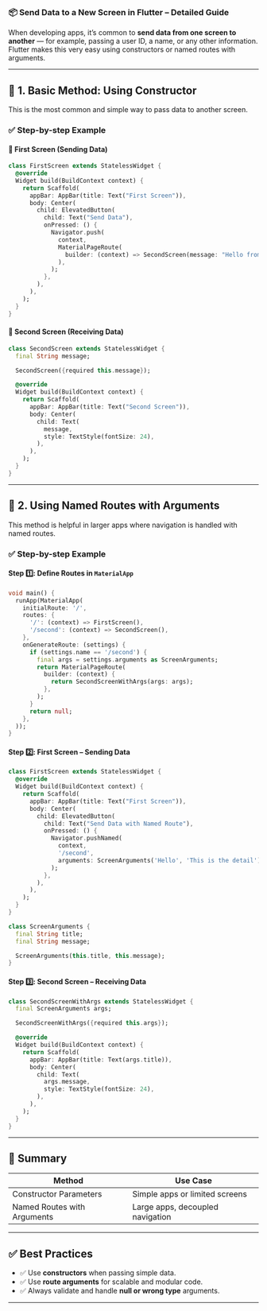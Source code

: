 ### 📦 **Send Data to a New Screen in Flutter** – Detailed Guide

When developing apps, it’s common to **send data from one screen to another** — for example, passing a user ID, a name, or any other information. Flutter makes this very easy using constructors or named routes with arguments.

---

## 🔸 1. Basic Method: Using Constructor

This is the most common and simple way to pass data to another screen.

### ✅ Step-by-step Example

#### 🧱 First Screen (Sending Data)

```dart
class FirstScreen extends StatelessWidget {
  @override
  Widget build(BuildContext context) {
    return Scaffold(
      appBar: AppBar(title: Text("First Screen")),
      body: Center(
        child: ElevatedButton(
          child: Text("Send Data"),
          onPressed: () {
            Navigator.push(
              context,
              MaterialPageRoute(
                builder: (context) => SecondScreen(message: "Hello from First!"),
              ),
            );
          },
        ),
      ),
    );
  }
}
```

#### 🧱 Second Screen (Receiving Data)

```dart
class SecondScreen extends StatelessWidget {
  final String message;

  SecondScreen({required this.message});

  @override
  Widget build(BuildContext context) {
    return Scaffold(
      appBar: AppBar(title: Text("Second Screen")),
      body: Center(
        child: Text(
          message,
          style: TextStyle(fontSize: 24),
        ),
      ),
    );
  }
}
```

---

## 🔸 2. Using Named Routes with Arguments

This method is helpful in larger apps where navigation is handled with named routes.

### ✅ Step-by-step Example

#### Step 1️⃣: Define Routes in `MaterialApp`

```dart
void main() {
  runApp(MaterialApp(
    initialRoute: '/',
    routes: {
      '/': (context) => FirstScreen(),
      '/second': (context) => SecondScreen(),
    },
    onGenerateRoute: (settings) {
      if (settings.name == '/second') {
        final args = settings.arguments as ScreenArguments;
        return MaterialPageRoute(
          builder: (context) {
            return SecondScreenWithArgs(args: args);
          },
        );
      }
      return null;
    },
  ));
}
```

#### Step 2️⃣: First Screen – Sending Data

```dart
class FirstScreen extends StatelessWidget {
  @override
  Widget build(BuildContext context) {
    return Scaffold(
      appBar: AppBar(title: Text("First Screen")),
      body: Center(
        child: ElevatedButton(
          child: Text("Send Data with Named Route"),
          onPressed: () {
            Navigator.pushNamed(
              context,
              '/second',
              arguments: ScreenArguments('Hello', 'This is the detail'),
            );
          },
        ),
      ),
    );
  }
}

class ScreenArguments {
  final String title;
  final String message;

  ScreenArguments(this.title, this.message);
}
```

#### Step 3️⃣: Second Screen – Receiving Data

```dart
class SecondScreenWithArgs extends StatelessWidget {
  final ScreenArguments args;

  SecondScreenWithArgs({required this.args});

  @override
  Widget build(BuildContext context) {
    return Scaffold(
      appBar: AppBar(title: Text(args.title)),
      body: Center(
        child: Text(
          args.message,
          style: TextStyle(fontSize: 24),
        ),
      ),
    );
  }
}
```

---

## 🧠 Summary

| Method                      | Use Case                         |
| --------------------------- | -------------------------------- |
| Constructor Parameters      | Simple apps or limited screens   |
| Named Routes with Arguments | Large apps, decoupled navigation |

---

## ✅ Best Practices

* ✅ Use **constructors** when passing simple data.
* ✅ Use **route arguments** for scalable and modular code.
* ✅ Always validate and handle **null or wrong type** arguments.

---

